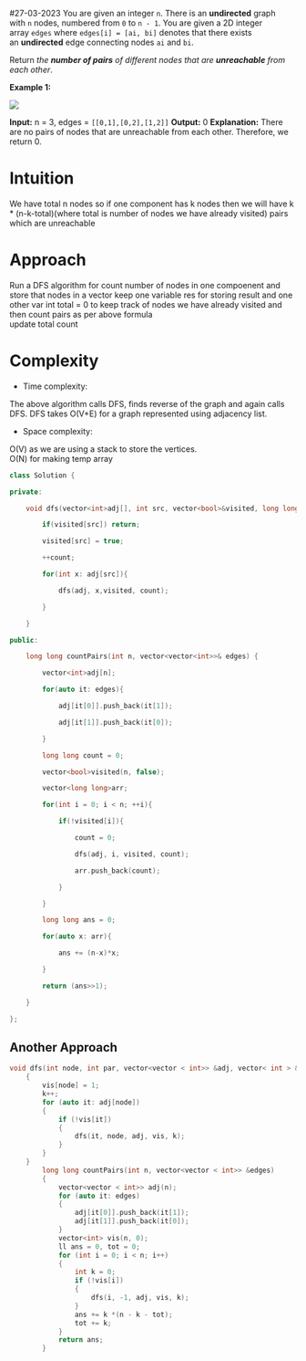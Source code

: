 #27-03-2023
You are given an integer `n`. There is an **undirected** graph with `n` nodes, numbered from `0` to `n - 1`. You are given a 2D integer array `edges` where `edges[i] = [ai, bi]` denotes that there exists an **undirected** edge connecting nodes `ai` and `bi`.

Return _the **number of pairs** of different nodes that are **unreachable** from each other_.

**Example 1:**

![](https://assets.leetcode.com/uploads/2022/05/05/tc-3.png)

**Input:** n = 3, edges = `[[0,1],[0,2],[1,2]]`
**Output:** 0
**Explanation:** There are no pairs of nodes that are unreachable from each other. Therefore, we return 0.


# Intuition

We have total n nodes so if one component has k nodes then we will have k * (n-k-total)(where total is number of nodes we have already visited) pairs which are unreachable

# Approach

Run a DFS algorithm for count number of nodes in one compoenent and store that nodes in a vector keep one variable res for storing result and one other var int total = 0 to keep track of nodes we have already visited and then count pairs as per above formula  
update total count

# Complexity

-   Time complexity:

The above algorithm calls DFS, finds reverse of the graph and again calls DFS. DFS takes O(V+E) for a graph represented using adjacency list.

-   Space complexity:

O(V) as we are using a stack to store the vertices.  
O(N) for making temp array

```cpp
class Solution {

private:

    void dfs(vector<int>adj[], int src, vector<bool>&visited, long long& count){

        if(visited[src]) return;

        visited[src] = true;

        ++count;

        for(int x: adj[src]){

            dfs(adj, x,visited, count);

        }

    }

public:

    long long countPairs(int n, vector<vector<int>>& edges) {

        vector<int>adj[n];

        for(auto it: edges){

            adj[it[0]].push_back(it[1]);

            adj[it[1]].push_back(it[0]);

        }

        long long count = 0;

        vector<bool>visited(n, false);

        vector<long long>arr;

        for(int i = 0; i < n; ++i){

            if(!visited[i]){

                count = 0;

                dfs(adj, i, visited, count);

                arr.push_back(count);

            }

        }

        long long ans = 0;

        for(auto x: arr){

            ans += (n-x)*x;

        }

        return (ans>>1);

    }

};
```

## Another Approach

```cpp
void dfs(int node, int par, vector<vector < int>> &adj, vector< int > &vis, int &k)
    {
        vis[node] = 1;
        k++;
        for (auto it: adj[node])
        {
            if (!vis[it])
            {
                dfs(it, node, adj, vis, k);
            }
        }
    }
        long long countPairs(int n, vector<vector < int>> &edges)
        {
            vector<vector < int>> adj(n);
            for (auto it: edges)
            {
                adj[it[0]].push_back(it[1]);
                adj[it[1]].push_back(it[0]);
            }
            vector<int> vis(n, 0);
            ll ans = 0, tot = 0;
            for (int i = 0; i < n; i++)
            {
                int k = 0;
                if (!vis[i])
                {
                    dfs(i, -1, adj, vis, k);
                }
                ans += k *(n - k - tot);
                tot += k;
            }
            return ans;
        }
```